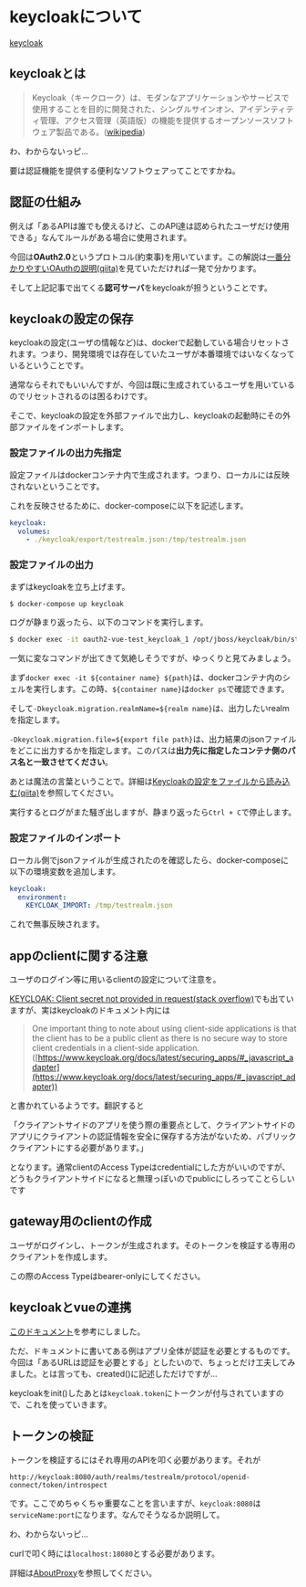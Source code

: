 # keycloakについて

[keycloak](https://www.keycloak.org/)

## keycloakとは

>Keycloak（キークローク）は、モダンなアプリケーションやサービスで使用することを目的に開発された、シングルサインオン、アイデンティティ管理、アクセス管理（英語版）の機能を提供するオープンソースソフトウェア製品である。([wikipedia](https://ja.wikipedia.org/wiki/Keycloak))

わ、わからないっピ...

要は認証機能を提供する便利なソフトウェアってことですかね。

## 認証の仕組み

例えば「あるAPIは誰でも使えるけど、このAPI達は認められたユーザだけ使用できる」なんてルールがある場合に使用されます。

今回は**OAuth2.0**というプロトコル(約束事)を用いています。この解説は[一番分かりやすいOAuthの説明(qiita)](https://qiita.com/TakahikoKawasaki/items/e37caf50776e00e733be)を見ていただければ一発で分かります。

そして上記記事で出てくる**認可サーバ**をkeycloakが担うということです。

## keycloakの設定の保存

keycloakの設定(ユーザの情報など)は、dockerで起動している場合リセットされます。つまり、開発環境では存在していたユーザが本番環境ではいなくなっているということです。

通常ならそれでもいいんですが、今回は既に生成されているユーザを用いているのでリセットされるのは困るわけです。

そこで、keycloakの設定を外部ファイルで出力し、keycloakの起動時にその外部ファイルをインポートします。

### 設定ファイルの出力先指定

設定ファイルはdockerコンテナ内で生成されます。つまり、ローカルには反映されないということです。

これを反映させるために、docker-composeに以下を記述します。

```yml:docker-compose.yml
keycloak:
  volumes:
    - ./keycloak/export/testrealm.json:/tmp/testrealm.json
```

### 設定ファイルの出力

まずはkeycloakを立ち上げます。

```bash
$ docker-compose up keycloak
```

ログが静まり返ったら、以下のコマンドを実行します。

```bash
$ docker exec -it oauth2-vue-test_keycloak_1 /opt/jboss/keycloak/bin/standalone.sh   -Djboss.socket.binding.port-offset=100   -Dkeycloak.migration.action=export   -Dkeycloak.migration.provider=singleFile  -Dkeycloak.migration.realmName=testrealm  -Dkeycloak.migration.usersExportStrategy=REALM_FILE   -Dkeycloak.migration.file=/tmp/testrealm.json
```

一気に変なコマンドが出てきて気絶しそうですが、ゆっくりと見てみましょう。

まず`docker exec -it ${container name} ${path}`は、dockerコンテナ内のシェルを実行します。この時、`${container name}`は`docker ps`で確認できます。

そして`-Dkeycloak.migration.realmName=${realm name}`は、出力したいrealmを指定します。

`-Dkeycloak.migration.file=${export file path}`は、出力結果のjsonファイルをどこに出力するかを指定します。このパスは**出力先に指定したコンテナ側のパス名と一致させてください**。

あとは魔法の言葉ということで。詳細は[Keycloakの設定をファイルから読み込む(qiita)](https://qiita.com/shibukawa/items/70a60622c5cc596d355b#%E6%96%B0%E3%81%97%E3%81%84realm%E3%82%92%E4%BD%9C%E6%88%90)を参照してください。

実行するとログがまた騒ぎ出しますが、静まり返ったら`Ctrl + C`で停止します。

### 設定ファイルのインポート

ローカル側でjsonファイルが生成されたのを確認したら、docker-composeに以下の環境変数を追加します。

```yml:docker-compose.yml
keycloak:
  environment:
    KEYCLOAK_IMPORT: /tmp/testrealm.json
```

これで無事反映されます。

## appのclientに関する注意

ユーザのログイン等に用いるclientの設定について注意を。

[KEYCLOAK: Client secret not provided in request(stack overflow)](https://stackoverflow.com/questions/62298549/keycloak-client-secret-not-provided-in-request)でも出ていますが、実はkeycloakのドキュメント内には

>One important thing to note about using client-side applications is that the client has to be a public client as there is no secure way to store client credentials in a client-side application.([https://www.keycloak.org/docs/latest/securing_apps/#_javascript_adapter](https://www.keycloak.org/docs/latest/securing_apps/#_javascript_adapter))

と書かれているようです。翻訳すると

「クライアントサイドのアプリを使う際の重要点として、クライアントサイドのアプリにクライアントの認証情報を安全に保存する方法がないため、パブリッククライアントにする必要があります。」

となります。通常clientのAccess Typeはcredentialにした方がいいのですが、どうもクライアントサイドになると無理っぽいのでpublicにしろってことらしいです

## gateway用のclientの作成

ユーザがログインし、トークンが生成されます。そのトークンを検証する専用のクライアントを作成します。

この際のAccess Typeはbearer-onlyにしてください。

## keycloakとvueの連携

[このドキュメント](https://www.keycloak.org/securing-apps/vue)を参考にしました。

ただ、ドキュメントに書いてある例はアプリ全体が認証を必要とするものです。今回は「あるURLは認証を必要とする」としたいので、ちょっとだけ工夫してみました。とは言っても、created()に記述しただけですが...

keycloakをinit()したあとは`keycloak.token`にトークンが付与されていますので、これを使っていきます。

## トークンの検証

トークンを検証するにはそれ専用のAPIを叩く必要があります。それが
```
http://keycloak:8080/auth/realms/testrealm/protocol/openid-connect/token/introspect
```

です。ここでめちゃくちゃ重要なことを言いますが、`keycloak:8080`は`serviceName:port`になります。なんでそうなるか説明して。

わ、わからないっピ...

curlで叩く時には`localhost:18080`とする必要があります。

詳細は[AboutProxy](./AboutGateway.md)を参照してください。
